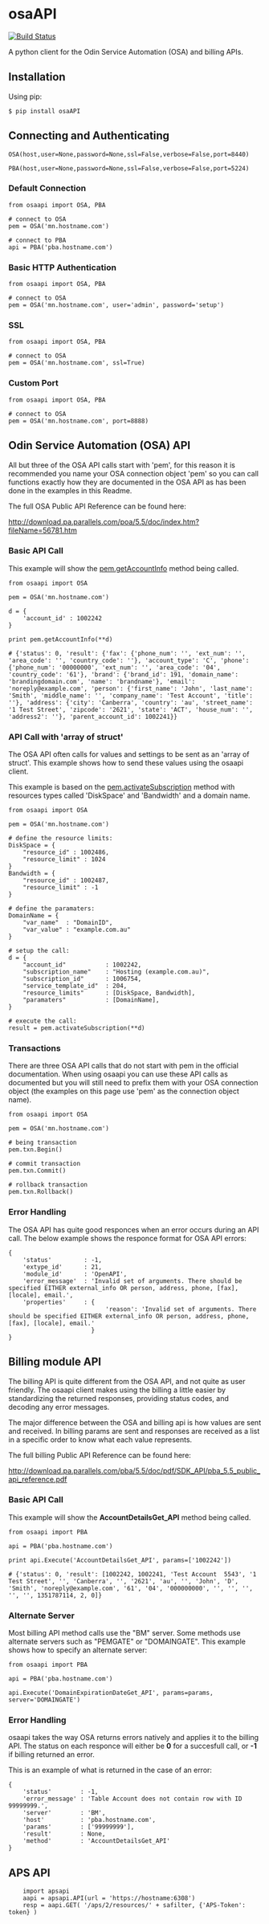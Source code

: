 osaAPI
=====
[![Build Status](https://travis-ci.org/ingrammicro/osaAPI.png?branch=master)](https://travis-ci.org/ingrammicro/osaAPI)

A python client for the Odin Service Automation (OSA) and billing APIs.

Installation
------------

Using pip:

    $ pip install osaAPI

Connecting and Authenticating
-----------------------------

``` {.sourceCode .python}
OSA(host,user=None,password=None,ssl=False,verbose=False,port=8440)

PBA(host,user=None,password=None,ssl=False,verbose=False,port=5224)
```

### Default Connection

``` {.sourceCode .python}
from osaapi import OSA, PBA

# connect to OSA
pem = OSA('mn.hostname.com')

# connect to PBA
api = PBA('pba.hostname.com')
```

### Basic HTTP Authentication

``` {.sourceCode .python}
from osaapi import OSA, PBA

# connect to OSA 
pem = OSA('mn.hostname.com', user='admin', password='setup')
```

### SSL

``` {.sourceCode .python}
from osaapi import OSA, PBA

# connect to OSA 
pem = OSA('mn.hostname.com', ssl=True)
```

### Custom Port

``` {.sourceCode .python}
from osaapi import OSA, PBA

# connect to OSA 
pem = OSA('mn.hostname.com', port=8888)
```

Odin Service Automation (OSA) API
-----------------------------------------

All but three of the OSA API calls start with 'pem', for this reason it
is recommended you name your OSA connection object 'pem' so you can call
functions exactly how they are documented in the OSA API as has been
done in the examples in this Readme.

The full OSA Public API Reference can be found here:

<http://download.pa.parallels.com/poa/5.5/doc/index.htm?fileName=56781.htm>

### Basic API Call

This example will show the
[pem.getAccountInfo](http://download.pa.parallels.com/poa/5.5/doc/7915.htm)
method being called.

``` {.sourceCode .python}
from osaapi import OSA

pem = OSA('mn.hostname.com')

d = {
    'account_id' : 1002242
}

print pem.getAccountInfo(**d)

# {'status': 0, 'result': {'fax': {'phone_num': '', 'ext_num': '', 'area_code': '', 'country_code': ''}, 'account_type': 'C', 'phone': {'phone_num': '00000000', 'ext_num': '', 'area_code': '04', 'country_code': '61'}, 'brand': {'brand_id': 191, 'domain_name': 'brandingdomain.com', 'name': 'brandname'}, 'email': 'noreply@example.com', 'person': {'first_name': 'John', 'last_name': 'Smith', 'middle_name': '', 'company_name': 'Test Account', 'title': ''}, 'address': {'city': 'Canberra', 'country': 'au', 'street_name': '1 Test Street', 'zipcode': '2621', 'state': 'ACT', 'house_num': '', 'address2': ''}, 'parent_account_id': 1002241}}
```

### API Call with 'array of struct'

The OSA API often calls for values and settings to be sent as an 'array
of struct'. This example shows how to send these values using the osaapi
client.

This example is based on the
[pem.activateSubscription](http://download.pa.parallels.com/poa/5.5/doc/39160.htm)
method with resources types called 'DiskSpace' and 'Bandwidth' and a
domain name.

``` {.sourceCode .python}
from osaapi import OSA

pem = OSA('mn.hostname.com')

# define the resource limits:
DiskSpace = {
    "resource_id" : 1002486,
    "resource_limit" : 1024
}
Bandwidth = {
    "resource_id" : 1002487,
    "resource_limit" : -1
}

# define the paramaters:
DomainName = {
    "var_name"  : "DomainID",
    "var_value" : "example.com.au"
}

# setup the call:
d = {
    "account_id"           : 1002242,
    "subscription_name"    : "Hosting (example.com.au)",
    "subscription_id"      : 1006754,
    "service_template_id"  : 204,
    "resource_limits"      : [DiskSpace, Bandwidth],
    "paramaters"           : [DomainName],
}

# execute the call:
result = pem.activateSubscription(**d)
```

### Transactions

There are three OSA API calls that do not start with pem in the official
documentation. When using osaapi you can use these API calls as
documented but you will still need to prefix them with your OSA
connection object (the examples on this page use 'pem' as the connection
object name).

``` {.sourceCode .python}
from osaapi import OSA

pem = OSA('mn.hostname.com')

# being transaction
pem.txn.Begin()

# commit transaction
pem.txn.Commit()

# rollback transaction
pem.txn.Rollback()
```

### Error Handling

The OSA API has quite good responces when an error occurs during an API
call. The below example shows the responce format for OSA API errors:

``` {.sourceCode .python}
{
    'status'         : -1, 
    'extype_id'      : 21, 
    'module_id'      : 'OpenAPI', 
    'error_message'  : 'Invalid set of arguments. There should be specified EITHER external_info OR person, address, phone, [fax], [locale], email.', 
    'properties'     : { 
                           'reason': 'Invalid set of arguments. There should be specified EITHER external_info OR person, address, phone, [fax], [locale], email.'
                       }
}
```

Billing module API
---------------------------------------

The billing API is quite different from the OSA API, and not quite as user
friendly. The osaapi client makes using the billing a little easier by
standardizing the returned responses, providing status codes, and
decoding any error messages.

The major difference between the OSA and billing api is how values are sent
and received. In billing params are sent and responses are received as a
list in a specific order to know what each value represents.

The full billing Public API Reference can be found here:

<http://download.pa.parallels.com/pba/5.5/doc/pdf/SDK_API/pba_5.5_public_api_reference.pdf>

### Basic API Call

This example will show the **AccountDetailsGet\_API** method being
called.

``` {.sourceCode .python}
from osaapi import PBA

api = PBA('pba.hostname.com')

print api.Execute('AccountDetailsGet_API', params=['1002242'])

# {'status': 0, 'result': [1002242, 1002241, 'Test Account  5543', '1 Test Street', '', 'Canberra', '', '2621', 'au', '', 'John', 'D', 'Smith', 'noreply@example.com', '61', '04', '000000000', '', '', '', '', '', 1351787114, 2, 0]}
```

### Alternate Server

Most billing API method calls use the "BM" server. Some methods use
alternate servers such as "PEMGATE" or "DOMAINGATE". This example shows
how to specify an alternate server:

``` {.sourceCode .python}
from osaapi import PBA

api = PBA('pba.hostname.com')

api.Execute('DomainExpirationDateGet_API', params=params, server='DOMAINGATE')
```

### Error Handling

osaapi takes the way OSA returns errors natively and applies it to the
billing API. The status on each responce will either be **0** for a
succesfull call, or **-1** if billing returned an error.

This is an example of what is returned in the case of an error:

``` {.sourceCode .python}
{
    'status'        : -1, 
    'error_message' : 'Table Account does not contain row with ID 99999999.', 
    'server'        : 'BM', 
    'host'          : 'pba.hostname.com', 
    'params'        : ['99999999'], 
    'result'        : None, 
    'method'        : 'AccountDetailsGet_API'
}
```

APS API
---------------------------------------
```{.sourceCode .python}
    import apsapi
    aapi = apsapi.API(url = 'https://hostname:6308')
    resp = aapi.GET( '/aps/2/resources/' + safilter, {'APS-Token': token} )
```